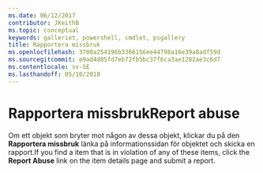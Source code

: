 ```yaml
---
ms.date: 06/12/2017
contributor: JKeithB
ms.topic: conceptual
keywords: galleriet, powershell, cmdlet, psgallery
title: Rapportera missbruk
ms.openlocfilehash: 3700a254196b3366156ee44798a16e39a8adf59d
ms.sourcegitcommit: e9ad4d85fd7eb72fb5bc37f6ca3ae1282ae3c6d7
ms.contentlocale: sv-SE
ms.lasthandoff: 05/10/2018
---
```

# <a name="report-abuse"></a><span data-ttu-id="36861-103">Rapportera missbruk</span><span class="sxs-lookup"><span data-stu-id="36861-103">Report abuse</span></span>

<span data-ttu-id="36861-104">Om ett objekt som bryter mot någon av dessa objekt, klickar du på den **Rapportera missbruk** länka på informationssidan för objektet och skicka en rapport.</span><span class="sxs-lookup"><span data-stu-id="36861-104">If you find a item that is in violation of any of these items, click the **Report Abuse** link on the item details page and submit a report.</span></span>